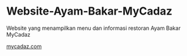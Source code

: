 # Website-Ayam-Bakar-MyCadaz
Website yang menampilkan menu dan informasi restoran Ayam Bakar MyCadaz

[mycadaz.com](https://drive.google.com/file/d/1h1ee3-FdrALoM9PufTvn54O5dVz3SOy0/view?usp=sharing)
